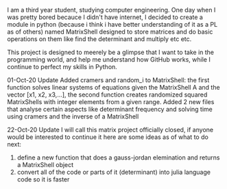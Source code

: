 I am a third year student, studying computer engineering.
One day when I was pretty bored becauce I didn't have internet, I decided to 
create a module in python (because i think i have better understanding of it as a PL as of others)
named MatrixShell designed to store matrices and do basic operations on them
like find the determinant and multiply etc etc.

This project is designed to meerely be a glimpse that I want to take in the programming world,
and help me understand how GitHub works, while I continue to perfect my skills in Python.

01-Oct-20 Update
Added cramers and random_i to MatrixShell: the first function solves linear systems of equations 
given the MatrixShell A and the vector [x1, x2, x3,...], the second function creates randomized 
squared MatrixShells with integer elements from a given range.
Added 2 new files that analyse certain aspects like determinant frequency and solving time using 
cramers and the inverse of a MatrixShell

22-Oct-20 Update
I will call this matrix project officially closed, if anyone would be interested to continue it 
here are some ideas as of what to do next:
1. define a new function that does a gauss-jordan elemination and returns a MatrixShell object
2. convert all of the code or parts of it (determinant) into julia language code so it is faster

